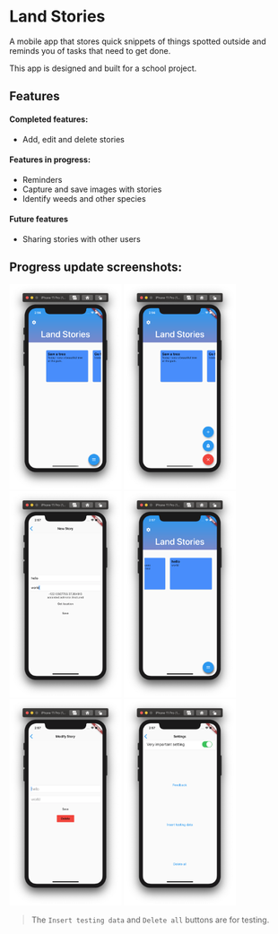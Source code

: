 # Land Stories
A mobile app that stores quick snippets of things spotted outside and reminds you of tasks that need to get done. 

This app is designed and built for a school project.

## Features

#### Completed features:
	
* Add, edit and delete stories
	
#### Features in progress:
	
* Reminders
* Capture and save images with stories
* Identify weeds and other species
	
#### Future features
	
* Sharing stories with other users


## Progress update screenshots:

<img src="Documentation/screenshots/home1.png" alt="Image" width="200"/>

<img src="Documentation/screenshots/home2.png" alt="Image" width="200"/>

<img src="Documentation/screenshots/newstory.png" alt="Image" width="200"/>

<img src="Documentation/screenshots/home3.png" alt="Image" width="200"/>

<img src="Documentation/screenshots/modify.png" alt="Image" width="200"/>

<img src="Documentation/screenshots/settings.png" alt="Image" width="200"/>

> The `Insert testing data` and `Delete all` buttons are for testing. 
